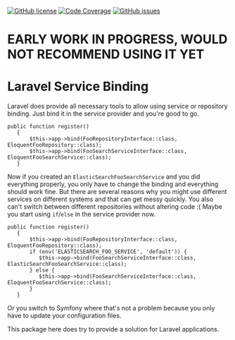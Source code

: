 [![GitHub license](https://img.shields.io/github/license/Fanmade/laravel-service-binding)](https://github.com/Fanmade/laravel-service-binding/blob/main/LICENSE)
[![Code Coverage](https://codecov.io/gh/fanmade/laravel-service-binding/branch/main/graph/badge.svg)](https://codecov.io/gh/fanmade/laravel-service-binding)
[![GitHub issues](https://img.shields.io/github/issues/Fanmade/laravel-service-binding)](https://github.com/Fanmade/laravel-service-binding/issues)
# EARLY WORK IN PROGRESS, WOULD NOT RECOMMEND USING IT YET

# Laravel Service Binding

Laravel does provide all necessary tools to allow using service or repository binding.
Just bind it in the service provider and you're good to go.
```
public function register() 
   { 
       $this->app->bind(FooRepositoryInterface::class, EloquentFooRepository::class);
       $this->app->bind(FooSearchServiceInterface::class, EloquentFooSearchService::class);
   }
```
Now if you created an `ElasticSearchFooSearchService` and you did everything properly, you only have to change the binding and everything should work fine.
But there are several reasons why you might use different services on different systems and that can get messy quickly. You also can't switch between different repositories without altering code :(
Maybe you start using `if`/`else` in the service provider now.
```
public function register() 
   { 
       $this->app->bind(FooRepositoryInterface::class, EloquentFooRepository::class);
       if (env('ELASTICSEARCH_FOO_SERVICE', 'default')) {
          $this->app->bind(FooSearchServiceInterface::class, ElasticSearchFooSearchService::class);
       } else {
          $this->app->bind(FooSearchServiceInterface::class, EloquentFooSearchService::class);
       }
   }
```
Or you switch to Symfony where that's not a problem because you only have to update your configuration files.

This package here does try to provide a solution for Laravel applications.
